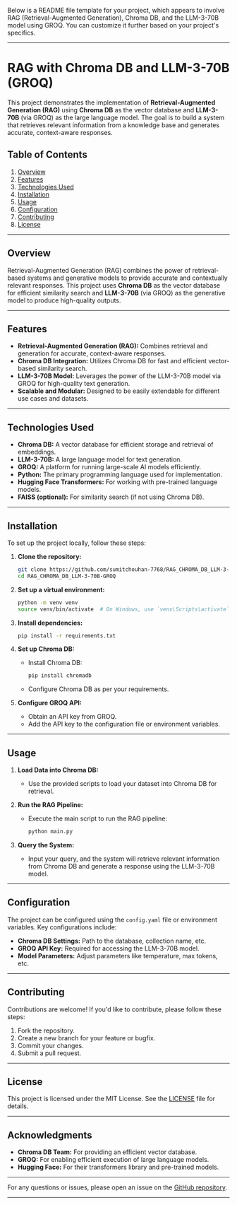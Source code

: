 Below is a README file template for your project, which appears to involve RAG (Retrieval-Augmented Generation), Chroma DB, and the LLM-3-70B model using GROQ. You can customize it further based on your project's specifics.

---

# RAG with Chroma DB and LLM-3-70B (GROQ)

This project demonstrates the implementation of **Retrieval-Augmented Generation (RAG)** using **Chroma DB** as the vector database and **LLM-3-70B** (via GROQ) as the large language model. The goal is to build a system that retrieves relevant information from a knowledge base and generates accurate, context-aware responses.

## Table of Contents
1. [Overview](#overview)
2. [Features](#features)
3. [Technologies Used](#technologies-used)
4. [Installation](#installation)
5. [Usage](#usage)
6. [Configuration](#configuration)
7. [Contributing](#contributing)
8. [License](#license)

---

## Overview

Retrieval-Augmented Generation (RAG) combines the power of retrieval-based systems and generative models to provide accurate and contextually relevant responses. This project uses **Chroma DB** as the vector database for efficient similarity search and **LLM-3-70B** (via GROQ) as the generative model to produce high-quality outputs.

---

## Features

- **Retrieval-Augmented Generation (RAG):** Combines retrieval and generation for accurate, context-aware responses.
- **Chroma DB Integration:** Utilizes Chroma DB for fast and efficient vector-based similarity search.
- **LLM-3-70B Model:** Leverages the power of the LLM-3-70B model via GROQ for high-quality text generation.
- **Scalable and Modular:** Designed to be easily extendable for different use cases and datasets.

---

## Technologies Used

- **Chroma DB:** A vector database for efficient storage and retrieval of embeddings.
- **LLM-3-70B:** A large language model for text generation.
- **GROQ:** A platform for running large-scale AI models efficiently.
- **Python:** The primary programming language used for implementation.
- **Hugging Face Transformers:** For working with pre-trained language models.
- **FAISS (optional):** For similarity search (if not using Chroma DB).

---

## Installation

To set up the project locally, follow these steps:

1. **Clone the repository:**
   ```bash
   git clone https://github.com/sumitchouhan-7768/RAG_CHROMA_DB_LLM-3-70B-GROQ.git
   cd RAG_CHROMA_DB_LLM-3-70B-GROQ
   ```

2. **Set up a virtual environment:**
   ```bash
   python -m venv venv
   source venv/bin/activate  # On Windows, use `venv\Scripts\activate`
   ```

3. **Install dependencies:**
   ```bash
   pip install -r requirements.txt
   ```

4. **Set up Chroma DB:**
   - Install Chroma DB:
     ```bash
     pip install chromadb
     ```
   - Configure Chroma DB as per your requirements.

5. **Configure GROQ API:**
   - Obtain an API key from GROQ.
   - Add the API key to the configuration file or environment variables.

---

## Usage

1. **Load Data into Chroma DB:**
   - Use the provided scripts to load your dataset into Chroma DB for retrieval.

2. **Run the RAG Pipeline:**
   - Execute the main script to run the RAG pipeline:
     ```bash
     python main.py
     ```

3. **Query the System:**
   - Input your query, and the system will retrieve relevant information from Chroma DB and generate a response using the LLM-3-70B model.

---

## Configuration

The project can be configured using the `config.yaml` file or environment variables. Key configurations include:

- **Chroma DB Settings:** Path to the database, collection name, etc.
- **GROQ API Key:** Required for accessing the LLM-3-70B model.
- **Model Parameters:** Adjust parameters like temperature, max tokens, etc.

---

## Contributing

Contributions are welcome! If you'd like to contribute, please follow these steps:

1. Fork the repository.
2. Create a new branch for your feature or bugfix.
3. Commit your changes.
4. Submit a pull request.

---

## License

This project is licensed under the MIT License. See the [LICENSE](LICENSE) file for details.

---

## Acknowledgments

- **Chroma DB Team:** For providing an efficient vector database.
- **GROQ:** For enabling efficient execution of large language models.
- **Hugging Face:** For their transformers library and pre-trained models.

---

For any questions or issues, please open an issue on the [GitHub repository](https://github.com/sumitchouhan-7768/RAG_CHROMA_DB_LLM-3-70B-GROQ).

---

